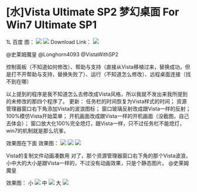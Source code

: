 # \[水\]Vista Ultimate SP2 梦幻桌面 For Win7 Ultimate SP1

1L 百度 图： ![](https://wvbarchive.s3-ap-northeast-1.amazonaws.com/4873281574/1b41aeeb15ce36d33ad30d1433f33a87e850b131.jpg) ![](https://wvbarchive.s3-ap-northeast-1.amazonaws.com/4873281574/3b006dd062d9f2d3ec6cadcba0ec8a136227cc8f.jpg) Download Link： ![](https://wvbarchive.s3-ap-northeast-1.amazonaws.com/4873281574/ebecf02ad40735faad23939f97510fb30e24083e.jpg)

@史莱姆魔皇 @Longhorn4093 @VistaWithSP2

控制面板（不知道如何修改）、帮助与支持（直接从Vista移植过来，替换成功，但是打不开帮助与支持，替换失败了）、运行（不知道怎么修改）、远程桌面连接（找不到在哪）

以上提到的程序是我不知道怎么去修改成Vista风格，所以我就不发出来我所提到的未修改的那四个程序了。 更新： 任务栏的时间恢复为Vista样式的时间； 资源管理器窗口右下角添加Vista的波浪图标； 窗口玻璃反射改成跟Vista一样的反射； 100%模仿Vista开始菜单； 开机画面改成跟Vista一样的开机画面（没截图，自己去体会）； 窗口放大化100%完全熄灯，跟Vista一样，只不过任务栏不能熄灯，win7的机制就是那么坑爹。

效果图在下面 效果图： ![](https://wvbarchive.s3-ap-northeast-1.amazonaws.com/4873281574/b6f7148ca97739124d88eb60f1198618377ae27f.jpg) ![](https://wvbarchive.s3-ap-northeast-1.amazonaws.com/4873281574/3b7df9500fb30f249ffc8202c195d143ac4b0346.jpg) ![](https://wvbarchive.s3-ap-northeast-1.amazonaws.com/4873281574/6d0187ff9925bc31cc3c6f9957df8db1ca137047.jpg)

Vista的复制文件动画凑数用 对了，那个资源管理器窗口右下角的那个Vista波浪，小中大的大小是跟Vista一样的，不过没有动画效果，只是个静态图片。 @史莱姆魔皇

效果图： 小 ![](https://wvbarchive.s3-ap-northeast-1.amazonaws.com/4873281574/191a5a6c55fbb2fb6a4b3313464a20a44723dc40.jpg) 中 ![](https://wvbarchive.s3-ap-northeast-1.amazonaws.com/4873281574/5ee3ed83b9014a9001412dbca0773912b21beeae.jpg) 大 ![](https://wvbarchive.s3-ap-northeast-1.amazonaws.com/4873281574/3b006dd062d9f2d34e484feea0ec8a136227cc4f.jpg)

